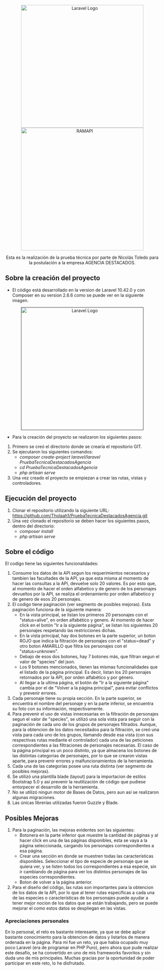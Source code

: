 <p align="center"><a href="https://laravel.com" target="_blank"><img src="https://raw.githubusercontent.com/laravel/art/master/logo-lockup/5%20SVG/2%20CMYK/1%20Full%20Color/laravel-logolockup-cmyk-red.svg" width="400" alt="Laravel Logo"></a><a href="https://laravel.com" target="_blank"><img src="https://repository-images.githubusercontent.com/120371205/b6740400-92d4-11ea-8a13-d5f6e0558e9b" width="400" alt="RAMAPI"></a></p>

<p align="center">
Esta es la realización de la prueba técnica por parte de Nicolás Toledo para la postulación a la empresa AGENCIA DESTACADOS.
</p>

## Sobre la creación del proyecto   

- El código está desarrollado en la version de Laravel 10.42.0 y con Composer en su version 2.6.6 como se puede ver en la siguiente imagen.

<p align="center"><a href="" target="_blank"><img src="https://i.imgur.com/USrGive.png" width="400" alt="Laravel Logo"></a></p>

- Para la creación del proyecto se realizaron los siguientes pasos:

1) Primero se creó el directorio donde se crearía el repositorio GIT.
2) Se ejecutaron los siguientes comandos:
    - *composer create-project laravel/laravel PruebaTecnicaDestacadosAgencia*
    - *cd PruebaTecnicaDestacadosAgencia*
    - *php artisan serve*
3) Una vez creado el proyecto se empiezan a crear las rutas, vistas y controladores.

## Ejecución del proyecto
1) Clonar el repositorio utilizando la siguiente URL: https://github.com/Tholaah1/PruebaTecnicaDestacadosAgencia.git
2) Una vez clonado el repositorio se deben hacer los siguientes pasos, dentro del directorio:
    - *composer install*
    - *php artisan serve*

## Sobre el código
El codigo tiene las siguientes funcionalidades:
1) Consume los datos de la API segun los requerimientos necesarios y tambien las facultades de la API, ya que esta misma al momento de hacer las consultas a la API, devuelve solo 20 valores. Es por esto que, al momento de hacer el orden alfabetico y de genero de los personajes devueltos por la API, se realiza el ordenamiento por orden alfabetico y de genero de esos 20 personajes.
2) El codigo tiene paginación (ver segmento de posibles mejoras). Esta paginación funciona de la siguiente manera:
    - En la vista principal, se listan los primeros 20 personajes con el "status=alive", en orden alfabético y genero. Al momento de hacer click en el botón "Ir a la siguiente página", se listan los siguientes 20 personajes respetando las restricciones dichas.
    - En la vista principal, hay dos botones en la parte superior, un boton ROJO que indica la filtración de personajes con el "status=dead" y otro boton AMARILLO que filtra los personajes con el "status=unknown".
    - Debajo de esos dos botones, hay 7 botones más, que filtran segun el valor de "species" del json.
    - Los 9 botones mencionados, tienen las mismas funcionalidades que el listado de la página principal. Es decir, listan los 20 personajes retornados por la API, por orden alfabético y por género.
    - Al llegar a la ultima página, el botón de "Ir a la siguiente página" cambia por el de "Volver a la página principal", para evitar conflictos y prevenir errores.
3) Cada personaje tiene su propia sección. En la parte superior, se encuentra el nombre del personaje y en la parte inferior, se encuentra su foto con su información, respectivamente.
4) Para prevenir el uso de vistas innecesarias en la filtración de personajes segun el valor de "species", se utilizó una sola vista para seguir con la paginación de cada uno de los grupos de personajes filtrados. Aunque, para la obtencion de los datos necesitados para la filtración, se creó una vista para cada uno de los grupos, llamando desde esa vista (con sus respectivas rutas mediante el controlador) cada una de las peticiones correspondientes a las filtraciones de personajes necesarias. El caso de la página principal es un poco distinto, ya que almacena los botones de las distintas categorias de personajes, por lo que se crearon vistas aparte, para prevenir errores y malfuncionamientos de la herramienta.
5) Cada una de las categorías posee una ruta distinta (ver segmento de posibles mejoras).
6) Se utilizó una plantilla blade (layout) para la importacion de estilos Bootstrap 5.0 y así prevenir la reutilización de código que pudiese entorpecer el desarrollo de la herramienta.
7) No se utilizó ningun motor de Bases de Datos, pero aun así se realizaron algunas migraciones.
8) Las únicas librerías utilizadas fueron Guzzle y Blade.

## Posibles Mejoras

1) Para la paginación, las mejoras evidentes son las siguientes:
    - Botonera en la parte inferior que muestre la cantidad de páginas y al hacer click en una de las páginas disponibles, esta se vaya a la página seleccionada, cargando los personajes correspondientes a esa página. 
    - Crear una sección en donde se muestren todas las características disponibles. Seleccionar el tipo de especie de personaje que se quiera ver, y se listen todos los correspondientes a esa especie, sin ir cambiando de página para ver los distintos personajes de las especies correspondientes.
    - Boton de volver a la página anterior.
2) Para el diseño del código, las rutas son importantes para la obtencion de los datos de la API, por lo que al tener rutas específicas a cada una de las especies o características de los personajes puede ayudar a tener mejor nocion de los datos que se están trabajando, pero se puede mejorar el como estos datos se despliegan en las vistas.

### Apreciaciones personales

En lo personal, el reto es bastante interesante, ya que se debe aplicar bastante conocimiento para la obtencion de datos y listarlos de manera ordenada en la página. Para mi fue un reto, ya que habia ocupado muy poco Laravel (era de programar en PHP Puro), pero ahora que pude realizar este desafío, se ha convertido en uno de mis frameworks favoritos y sin duda uno de mis principales. Muchas gracias por la oportunidad de poder participar en este reto, lo he disfrutado.